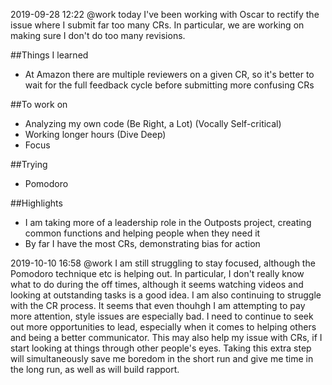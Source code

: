 2019-09-28 12:22 @work today I've been working with Oscar to rectify the issue where I submit far too many CRs.
In particular, we are working on making sure I don't do too many revisions.

##Things I learned
* At Amazon there are multiple reviewers on a given CR, so it's better to wait for the full feedback cycle before submitting more confusing CRs

##To work on
* Analyzing my own code (Be Right, a Lot) (Vocally Self-critical)
* Working longer hours (Dive Deep)
* Focus

##Trying
* Pomodoro

##Highlights
* I am taking more of a leadership role in the Outposts project, creating common functions and helping people when they need it
* By far I have the most CRs, demonstrating bias for action

2019-10-10 16:58 @work I am still struggling to stay focused, although the Pomodoro technique etc is helping out.
In particular, I don't really know what to do during the off times, although it seems watching videos and looking at outstanding tasks is a good idea.
I am also continuing to struggle with the CR process. It seems that even thouhgh I am attempting to pay more attention, style issues are especially bad.
I need to continue to seek out more opportunities to lead, especially when it comes to helping others and being a better communicator. This may also help my issue with CRs, if I start looking at things through other people's eyes. Taking this extra step will simultaneously save me boredom in the short run and give me time in the long run, as well as will build rapport.

